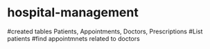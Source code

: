 # hospital-management
#created tables   Patients,
Appointments,
Doctors,
Prescriptions
#List patients
#find appointmnets related to doctors
